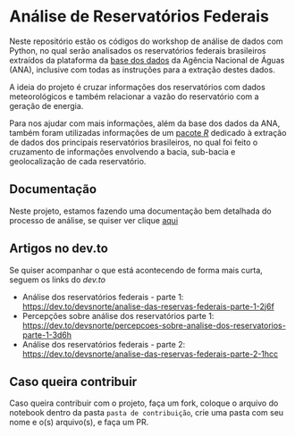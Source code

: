 # Análise de Reservatórios Federais

Neste repositório estão os códigos do workshop de análise de dados com Python, no qual serão analisados os reservatórios federais brasileiros extraídos da plataforma da [base dos dados](https://basedosdados.org/dataset/fc7e9d13-714d-42c1-8986-bd2a3108e208?table=31415e13-ba3d-4fe0-ba27-0242ee076f7f) da Agência Nacional de Águas (ANA), inclusive com todas as instruções para a extração destes dados.

A ideia do projeto é cruzar informações dos reservatórios com dados meteorológicos e também relacionar a vazão do reservatório com a geração de energia.

Para nos ajudar com mais informações, além da base dos dados da ANA, também foram utilizadas informações de um [pacote _R_](https://github.com/brunomioto/reservatoriosBR) dedicado à extração de dados dos principais reservatórios brasileiros, no qual foi feito o cruzamento de informações envolvendo a bacia, sub-bacia e geolocalização de cada reservatório.

## Documentação

Neste projeto, estamos fazendo uma documentação bem detalhada do processo de análise, se quiser ver clique [aqui](https://flint-texture-e2f.notion.site/An-lise-de-recursos-h-dricos-6d430a9618054bc1b8cd6f213cad6e3c)


## Artigos no dev.to

Se quiser acompanhar o que está acontecendo de forma mais curta, seguem os links do _dev.to_

- Análise dos reservatórios federais - parte 1: https://dev.to/devsnorte/analise-das-reservas-federais-parte-1-2j6f
- Percepções sobre análise dos reservatórios parte 1: https://dev.to/devsnorte/percepcoes-sobre-analise-dos-reservatorios-parte-1-3d6h
- Análise dos reservatórios federais - parte 2: https://dev.to/devsnorte/analise-das-reservas-federais-parte-2-1hcc

## Caso queira contribuir

Caso queira contribuir com o projeto, faça um fork, coloque o arquivo do notebook dentro da pasta `pasta de contribuição`, crie uma pasta com seu nome e o(s) arquivo(s), e faça um PR.
